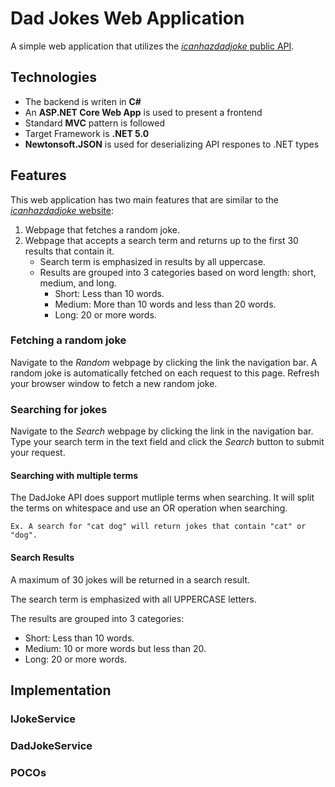 # Dad Jokes Web Application
A simple web application that utilizes the [*icanhazdadjoke* public API](https://icanhazdadjoke.com/api). 

## Technologies
* The backend is writen in **C#**
* An **ASP.NET Core Web App** is used to present a frontend
* Standard **MVC** pattern is followed 
* Target Framework is **.NET 5.0**
* **Newtonsoft.JSON** is used for deserializing API respones to .NET types


## Features
This web application has two main features that are similar to the [*icanhazdadjoke* website](https://icanhazdadjoke.com/):

1. Webpage that fetches a random joke.
1. Webpage that accepts a search term and returns up to the first 30 results that contain it.
    * Search term is emphasized in results by all uppercase. 
    * Results are grouped into 3 categories based on word length: short, medium, and long.
        * Short: Less than 10 words.
        * Medium: More than 10 words and less than 20 words.
        * Long: 20 or more words.

### Fetching a random joke
Navigate to the *Random* webpage by clicking the link the navigation bar. A random joke is automatically fetched on each request to this page. Refresh your browser window to fetch a new random joke. 

### Searching for jokes
Navigate to the *Search* webpage by clicking the link in the navigation bar. Type your search term in the text field and click the *Search* button to submit your request. 

#### Searching with multiple terms
The DadJoke API does support mutliple terms when searching. It will split the terms on whitespace and use an OR operation when searching. 
```
Ex. A search for "cat dog" will return jokes that contain "cat" or "dog". 
```

#### Search Results
A maximum of 30 jokes will be returned in a search result. 

The search term is emphasized with all UPPERCASE letters.

The results are grouped into 3 categories:
* Short: Less than 10 words.
* Medium: 10 or more words but less than 20.
* Long: 20 or more words.

## Implementation

### IJokeService

### DadJokeService

### POCOs
